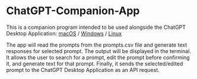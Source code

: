 # ChatGPT-Companion-App

This is a companion program intended to be used alongside the ChatGPT Desktop Application: [macOS](https://github.com/lencx/ChatGPT/releases/download/v0.10.1/ChatGPT_0.10.1_x64.dmg) / [Windows](https://github.com/lencx/ChatGPT/releases/download/v0.10.1/ChatGPT_0.10.1_x64_en-US.msi) / [Linux](https://github.com/lencx/ChatGPT/releases/download/v0.10.1/chat-gpt_0.10.1_amd64.deb)

The app will read the prompts from the prompts.csv file and generate text responses for selected prompt. The output will be displayed in the terminal.
It allows the user to search for a prompt, edit the prompt before confirming it, and generate text for that prompt. Finally, it sends the selected/edited prompt to the ChatGPT Desktop Application as an API request.
